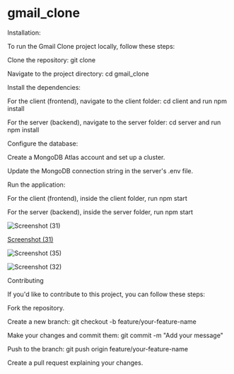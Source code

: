 # gmail_clone

Installation:

To run the Gmail Clone project locally, follow these steps:

Clone the repository: git clone <repository-url>

Navigate to the project directory: cd gmail_clone

Install the dependencies:

For the client (frontend), navigate to the client folder: cd client and run npm install

For the server (backend), navigate to the server folder: cd server and run npm install

Configure the database:

Create a MongoDB Atlas account and set up a cluster.

Update the MongoDB connection string in the server's .env file.

Run the application:

For the client (frontend), inside the client folder, run npm start

For the server (backend), inside the server folder, run npm start


![Screenshot (31)](https://github.com/Lucky4604/gmail/assets/87716511/af3048be-4475-45aa-8c8e-06a0880731f0)

[Screenshot (31)](https://github.com/Lucky4604/gmail/assets/87716511/64ad817a-f373-4c1c-8bef-e0e7576b68fe)


![Screenshot (35)](https://github.com/Lucky4604/gmail/assets/87716511/e534fc4d-a8a7-4182-a02a-3172ec4ed7e9)


![Screenshot (32)](https://github.com/Lucky4604/gmail/assets/87716511/184623f4-a715-43eb-9517-de186246887f)







Contributing

If you'd like to contribute to this project, you can follow these steps:

Fork the repository.

Create a new branch: git checkout -b feature/your-feature-name

Make your changes and commit them: git commit -m "Add your message"

Push to the branch: git push origin feature/your-feature-name

Create a pull request explaining your changes.





